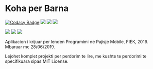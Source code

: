 # Koha per Barna

[![Codacy Badge](https://api.codacy.com/project/badge/Grade/aaab54aadeb142c2a91c778ed3f5c8cc)](https://app.codacy.com/manual/lexmercer96/Koha_Per_Barna?utm_source=github.com&utm_medium=referral&utm_content=460N1/Koha_Per_Barna&utm_campaign=Badge_Grade_Dashboard)
[![](https://img.shields.io/badge/author-Agon%20Hoxha-black.svg)](https://www.github.com/460N1/)
[![](https://img.shields.io/badge/author-Edona%20Haziraj-darkred.svg)](https://www.github.com/EdonaHaziraj/)
[![](https://img.shields.io/github/license/460N1/Koha_Per_Barna.svg)](https://github.com/460N1/Koha_Per_Barna/blob/master/LICENSE)


[![](https://img.shields.io/github/release/460N1/Koha_Per_Barna.svg)](https://github.com/460N1/Koha_Per_Barna/releases/download/0.8/app-debug.apk)
[![](https://img.shields.io/github/repo-size/460N1/Koha_Per_Barna.svg?branch=master&kill_cache=1)](https://github.com/460N1/Koha_Per_Barna/archive/master.zip)
[![](https://img.shields.io/github/languages/top/460N1/Koha_Per_Barna.svg)](https://developer.android.com/kotlin)

Aplikacion i krijuar per lenden Programimi ne Pajisje Mobile, FIEK, 2019. Mbaruar me 28/06/2019.

Lejohet komplet projekti per perdorim te lire, me kushte te perdorimi te specifikuara sipas MIT License.

